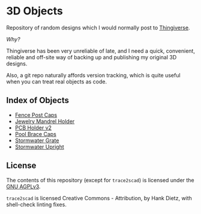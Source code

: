 # 3D Objects

Repository of random designs which I would normally post to [Thingiverse](https://www.thingiverse.com).

_Why?_

Thingiverse has been very unreliable of late, and I need a quick, convenient, reliable and off-site way of backing up and publishing my original 3D designs.

Also, a git repo naturally affords version tracking, which is quite useful when you can treat real objects as code.

## Index of Objects

- [Fence Post Caps](fence-post-caps/README.md)
- [Jewelry Mandrel Holder](jewelry-mandrel-holder/README.md)
- [PCB Holder v2](pcb-holder-v2/README.md)
- [Pool Brace Caps](pool-brace-cap/README.md)
- [Stormwater Grate](stormwater-grate/README.md)
- [Stormwater Upright](stormwater-upright/README.md)

## License

The contents of this repository (except for `trace2scad`) is licensed under the [GNU AGPLv3](LICENSE).

`trace2scad` is licensed Creative Commons - Attribution, by Hank Dietz, with shell-check linting fixes.
